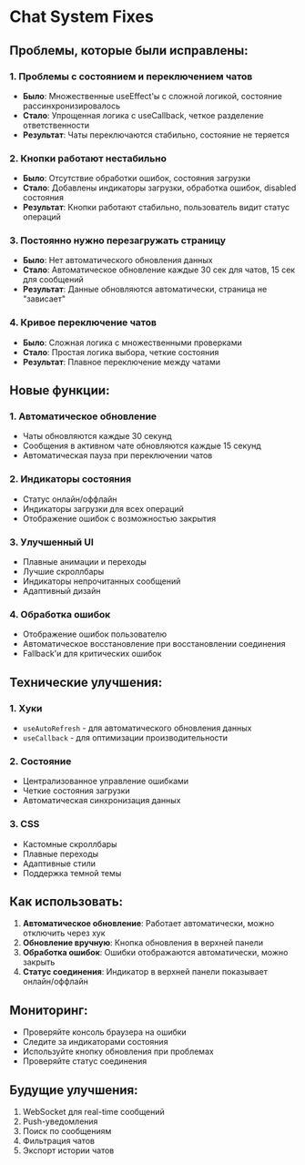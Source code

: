 # Chat System Fixes

## Проблемы, которые были исправлены:

### 1. Проблемы с состоянием и переключением чатов
- **Было**: Множественные useEffect'ы с сложной логикой, состояние рассинхронизировалось
- **Стало**: Упрощенная логика с useCallback, четкое разделение ответственности
- **Результат**: Чаты переключаются стабильно, состояние не теряется

### 2. Кнопки работают нестабильно
- **Было**: Отсутствие обработки ошибок, состояния загрузки
- **Стало**: Добавлены индикаторы загрузки, обработка ошибок, disabled состояния
- **Результат**: Кнопки работают стабильно, пользователь видит статус операций

### 3. Постоянно нужно перезагружать страницу
- **Было**: Нет автоматического обновления данных
- **Стало**: Автоматическое обновление каждые 30 сек для чатов, 15 сек для сообщений
- **Результат**: Данные обновляются автоматически, страница не "зависает"

### 4. Кривое переключение чатов
- **Было**: Сложная логика с множественными проверками
- **Стало**: Простая логика выбора, четкие состояния
- **Результат**: Плавное переключение между чатами

## Новые функции:

### 1. Автоматическое обновление
- Чаты обновляются каждые 30 секунд
- Сообщения в активном чате обновляются каждые 15 секунд
- Автоматическая пауза при переключении чатов

### 2. Индикаторы состояния
- Статус онлайн/оффлайн
- Индикаторы загрузки для всех операций
- Отображение ошибок с возможностью закрытия

### 3. Улучшенный UI
- Плавные анимации и переходы
- Лучшие скроллбары
- Индикаторы непрочитанных сообщений
- Адаптивный дизайн

### 4. Обработка ошибок
- Отображение ошибок пользователю
- Автоматическое восстановление при восстановлении соединения
- Fallback'и для критических ошибок

## Технические улучшения:

### 1. Хуки
- `useAutoRefresh` - для автоматического обновления данных
- `useCallback` - для оптимизации производительности

### 2. Состояние
- Централизованное управление ошибками
- Четкие состояния загрузки
- Автоматическая синхронизация данных

### 3. CSS
- Кастомные скроллбары
- Плавные переходы
- Адаптивные стили
- Поддержка темной темы

## Как использовать:

1. **Автоматическое обновление**: Работает автоматически, можно отключить через хук
2. **Обновление вручную**: Кнопка обновления в верхней панели
3. **Обработка ошибок**: Ошибки отображаются автоматически, можно закрыть
4. **Статус соединения**: Индикатор в верхней панели показывает онлайн/оффлайн

## Мониторинг:

- Проверяйте консоль браузера на ошибки
- Следите за индикаторами состояния
- Используйте кнопку обновления при проблемах
- Проверяйте статус соединения

## Будущие улучшения:

1. WebSocket для real-time сообщений
2. Push-уведомления
3. Поиск по сообщениям
4. Фильтрация чатов
5. Экспорт истории чатов

